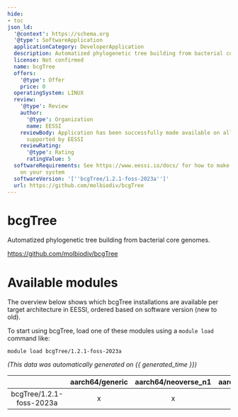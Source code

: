 ```yaml
---
hide:
- toc
json_ld:
  '@context': https://schema.org
  '@type': SoftwareApplication
  applicationCategory: DeveloperApplication
  description: Automatized phylogenetic tree building from bacterial core genomes.
  license: Not confirmed
  name: bcgTree
  offers:
    '@type': Offer
    price: 0
  operatingSystem: LINUX
  review:
    '@type': Review
    author:
      '@type': Organization
      name: EESSI
    reviewBody: Application has been successfully made available on all architectures
      supported by EESSI
    reviewRating:
      '@type': Rating
      ratingValue: 5
  softwareRequirements: See https://www.eessi.io/docs/ for how to make EESSI available
    on your system
  softwareVersion: '[''bcgTree/1.2.1-foss-2023a'']'
  url: https://github.com/molbiodiv/bcgTree
---
```


bcgTree
=======


Automatized phylogenetic tree building from bacterial core genomes.

https://github.com/molbiodiv/bcgTree
# Available modules


The overview below shows which bcgTree installations are available per target architecture in EESSI, ordered based on software version (new to old).

To start using bcgTree, load one of these modules using a `module load` command like:

```shell
module load bcgTree/1.2.1-foss-2023a
```

*(This data was automatically generated on {{ generated_time }})*  

| |aarch64/generic|aarch64/neoverse_n1|aarch64/neoverse_v1|aarch64/nvidia/grace|x86_64/generic|x86_64/amd/zen2|x86_64/amd/zen3|x86_64/amd/zen4|x86_64/intel/haswell|x86_64/intel/sapphirerapids|x86_64/intel/skylake_avx512|
| :---: | :---: | :---: | :---: | :---: | :---: | :---: | :---: | :---: | :---: | :---: | :---: |
|bcgTree/1.2.1-foss-2023a|x|x|x|x|x|x|x|x|x|x|x|
